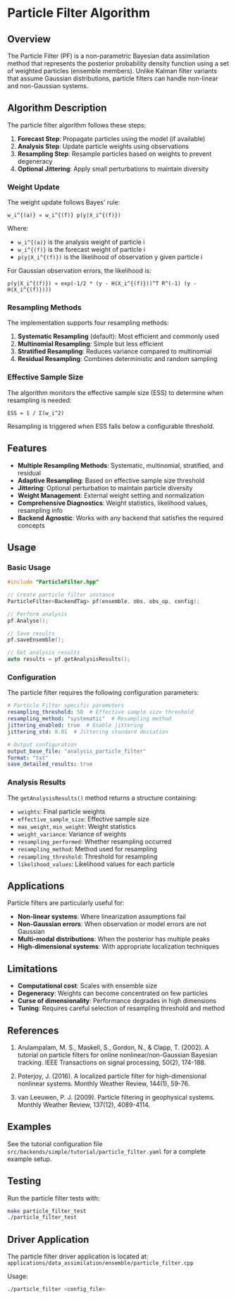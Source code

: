 # Particle Filter Algorithm

## Overview

The Particle Filter (PF) is a non-parametric Bayesian data assimilation method that represents the posterior probability density function using a set of weighted particles (ensemble members). Unlike Kalman filter variants that assume Gaussian distributions, particle filters can handle non-linear and non-Gaussian systems.

## Algorithm Description

The particle filter algorithm follows these steps:

1. **Forecast Step**: Propagate particles using the model (if available)
2. **Analysis Step**: Update particle weights using observations
3. **Resampling Step**: Resample particles based on weights to prevent degeneracy
4. **Optional Jittering**: Apply small perturbations to maintain diversity

### Weight Update

The weight update follows Bayes' rule:

```
w_i^{(a)} ∝ w_i^{(f)} p(y|X_i^{(f)})
```

Where:
- `w_i^{(a)}` is the analysis weight of particle i
- `w_i^{(f)}` is the forecast weight of particle i  
- `p(y|X_i^{(f)})` is the likelihood of observation y given particle i

For Gaussian observation errors, the likelihood is:

```
p(y|X_i^{(f)}) ∝ exp(-1/2 * (y - H(X_i^{(f)}))^T R^(-1) (y - H(X_i^{(f)})))
```

### Resampling Methods

The implementation supports four resampling methods:

1. **Systematic Resampling** (default): Most efficient and commonly used
2. **Multinomial Resampling**: Simple but less efficient
3. **Stratified Resampling**: Reduces variance compared to multinomial
4. **Residual Resampling**: Combines deterministic and random sampling

### Effective Sample Size

The algorithm monitors the effective sample size (ESS) to determine when resampling is needed:

```
ESS = 1 / Σ(w_i^2)
```

Resampling is triggered when ESS falls below a configurable threshold.

## Features

- **Multiple Resampling Methods**: Systematic, multinomial, stratified, and residual
- **Adaptive Resampling**: Based on effective sample size threshold
- **Jittering**: Optional perturbation to maintain particle diversity
- **Weight Management**: External weight setting and normalization
- **Comprehensive Diagnostics**: Weight statistics, likelihood values, resampling info
- **Backend Agnostic**: Works with any backend that satisfies the required concepts

## Usage

### Basic Usage

```cpp
#include "ParticleFilter.hpp"

// Create particle filter instance
ParticleFilter<BackendTag> pf(ensemble, obs, obs_op, config);

// Perform analysis
pf.Analyse();

// Save results
pf.saveEnsemble();

// Get analysis results
auto results = pf.getAnalysisResults();
```

### Configuration

The particle filter requires the following configuration parameters:

```yaml
# Particle Filter specific parameters
resampling_threshold: 50  # Effective sample size threshold
resampling_method: "systematic"  # Resampling method
jittering_enabled: true  # Enable jittering
jittering_std: 0.01  # Jittering standard deviation

# Output configuration
output_base_file: "analysis_particle_filter"
format: "txt"
save_detailed_results: true
```

### Analysis Results

The `getAnalysisResults()` method returns a structure containing:

- `weights`: Final particle weights
- `effective_sample_size`: Effective sample size
- `max_weight`, `min_weight`: Weight statistics
- `weight_variance`: Variance of weights
- `resampling_performed`: Whether resampling occurred
- `resampling_method`: Method used for resampling
- `resampling_threshold`: Threshold for resampling
- `likelihood_values`: Likelihood values for each particle

## Applications

Particle filters are particularly useful for:

- **Non-linear systems**: Where linearization assumptions fail
- **Non-Gaussian errors**: When observation or model errors are not Gaussian
- **Multi-modal distributions**: When the posterior has multiple peaks
- **High-dimensional systems**: With appropriate localization techniques

## Limitations

- **Computational cost**: Scales with ensemble size
- **Degeneracy**: Weights can become concentrated on few particles
- **Curse of dimensionality**: Performance degrades in high dimensions
- **Tuning**: Requires careful selection of resampling threshold and method

## References

1. Arulampalam, M. S., Maskell, S., Gordon, N., & Clapp, T. (2002). A tutorial on particle filters for online nonlinear/non-Gaussian Bayesian tracking. IEEE Transactions on signal processing, 50(2), 174-188.

2. Poterjoy, J. (2016). A localized particle filter for high-dimensional nonlinear systems. Monthly Weather Review, 144(1), 59-76.

3. van Leeuwen, P. J. (2009). Particle filtering in geophysical systems. Monthly Weather Review, 137(12), 4089-4114.

## Examples

See the tutorial configuration file `src/backends/simple/tutorial/particle_filter.yaml` for a complete example setup.

## Testing

Run the particle filter tests with:

```bash
make particle_filter_test
./particle_filter_test
```

## Driver Application

The particle filter driver application is located at:
`applications/data_assimilation/ensemble/particle_filter.cpp`

Usage:
```bash
./particle_filter <config_file>
``` 